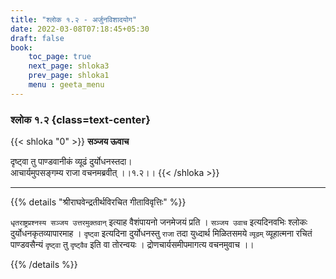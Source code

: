 ```yaml
---
title: "श्लोक १.२ - अर्जुनविशादयोग"
date: 2022-03-08T07:18:45+05:30
draft: false
book:
    toc_page: true
    next_page: shloka3
    prev_page: shloka1
    menu : geeta_menu
---
```


### श्लोक १.२ {class=text-center}

{{< shloka  "0" >}}
**सञ्जय ऊवाच**

दृष्ट्वा तु पाण्डवानीकं व्यूढं दुर्योधनस्तदा।  
आचार्यमुपसङ्गम्य राजा वचनमब्रवीत् ।।१.२।।
{{< /shloka >}}

---

{{% details "श्रीराघवेन्द्रतीर्थविरचित गीताविवृत्तिः" %}}

`धृतराष्ट्रप्रश्नस्य सञ्जय उत्तरमुक्तवान्` इत्याह वैशंपायनो जनमेजयं प्रति । `सञ्जय उवाच` इत्यदिनवभिः श्लोकः दुर्योधनकृतव्यापारमाह । `दृष्ट्वा` इत्यदिना  दुर्योधनस्तु `राजा` तदा युध्दार्थ मिळितसमये  `व्यूढम्`  व्यूहात्मना रचितं पाण्डवसैन्यं `दृष्ट्वा` तु  `दृष्ट्वैव`  इति वा तोरन्वयः । द्रोणचार्यसमीपमागत्य वचनमुवाच ।।
 
{{% /details %}}
